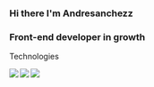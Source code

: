 ### Hi there I'm Andresanchezz
### Front-end developer in growth

Technologies 

 <img align="left" src="https://github-readme-stats.vercel.app/api?username=benyou1969&show_icons=true&theme=react" />
 
  <img align="left" src="https://github-readme-stats.vercel.app/api?username=benyou1969&show_icons=true&theme=apprentice" />


  <img align="left" src="https://github-readme-stats.vercel.app/api?username=benyou1969&show_icons=true&theme=graywhite" />



